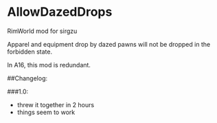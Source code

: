 # AllowDazedDrops
RimWorld mod for sirgzu

Apparel and equipment drop by dazed pawns will not be dropped in the forbidden state.

In A16, this mod is redundant.

##Changelog:

###1.0:
* threw it together in 2 hours
* things seem to work
